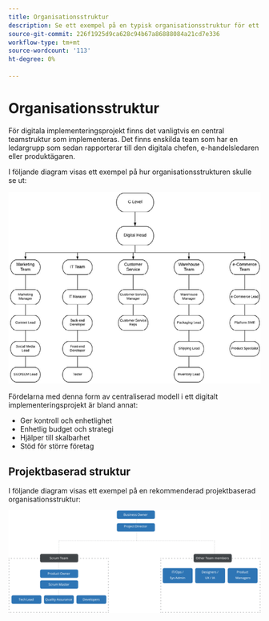 ```yaml
---
title: Organisationsstruktur
description: Se ett exempel på en typisk organisationsstruktur för ett e-handelsprojekt.
source-git-commit: 226f1925d9ca628c94b67a86888084a21cd7e336
workflow-type: tm+mt
source-wordcount: '113'
ht-degree: 0%

---
```



# Organisationsstruktur

För digitala implementeringsprojekt finns det vanligtvis en central teamstruktur som implementeras. Det finns enskilda team som har en ledargrupp som sedan rapporterar till den digitala chefen, e-handelsledaren eller produktägaren.

I följande diagram visas ett exempel på hur organisationsstrukturen skulle se ut:

![Organisationsstrukturdiagram](../../assets/playbooks/org-structure.png)

Fördelarna med denna form av centraliserad modell i ett digitalt implementeringsprojekt är bland annat:

- Ger kontroll och enhetlighet
- Enhetlig budget och strategi
- Hjälper till skalbarhet
- Stöd för större företag

## Projektbaserad struktur

I följande diagram visas ett exempel på en rekommenderad projektbaserad organisationsstruktur:

![Projektbaserad organisationsstruktur](../../assets/playbooks/org-structure-project.png)
